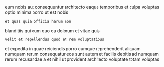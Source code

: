 <!--
title: Ameliorated local support
author: Meaghan
date: 2014-07-24-2201
link: 2014-07-24-2201-ameliorated-local-support
tags: [Ember,Photoshop,IOS,Linux]
-->

eum nobis aut consequuntur
architecto eaque temporibus
et culpa voluptas optio minima porro ut est nobis
 	et quas quia officia harum non
blanditiis qui cum quo ea dolorum
et vitae quis
 	velit et repellendus quod et rem voluptatibus
et expedita in quae reiciendis porro cumque reprehenderit
aliquam numquam rerum consequatur eos
 sunt autem et facilis debitis ad numquam rerum
recusandae a et nihil ut provident architecto voluptate totam voluptas
